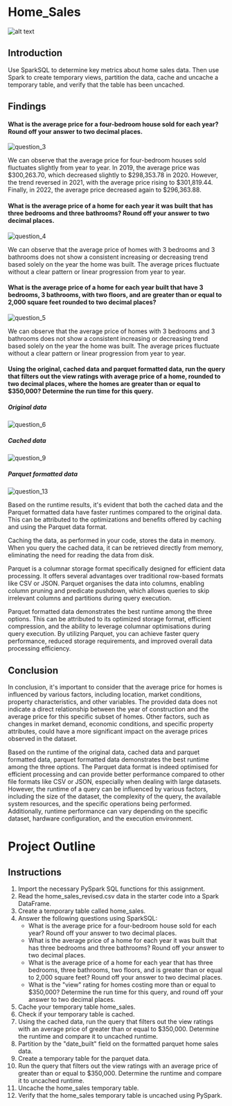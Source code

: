 # Home_Sales

![alt text](Images/Home_Sale_1.jpeg)

## Introduction
Use SparkSQL to determine key metrics about home sales data. Then use Spark to create temporary views, partition the data, cache and uncache a temporary table, and verify that the table has been uncached.

## Findings

#### What is the average price for a four-bedroom house sold for each year? Round off your answer to two decimal places.

![question_3](Images/question_3.JPG)

We can observe that the average price for four-bedroom houses sold fluctuates slightly from year to year. In 2019, the average price was $300,263.70, which decreased slightly to $298,353.78 in 2020. However, the trend reversed in 2021, with the average price rising to $301,819.44. Finally, in 2022, the average price decreased again to $296,363.88.


#### What is the average price of a home for each year it was built that has three bedrooms and three bathrooms? Round off your answer to two decimal places.

![question_4](Images/question_4.JPG)

We can observe that the average price of homes with 3 bedrooms and 3 bathrooms does not show a consistent increasing or decreasing trend based solely on the year the home was built. The average prices fluctuate without a clear pattern or linear progression from year to year.

#### What is the average price of a home for each year built that have 3 bedrooms, 3 bathrooms, with two floors, and are greater than or equal to 2,000 square feet rounded to two decimal places?

![question_5](Images/question_5.JPG)

We can observe that the average price of homes with 3 bedrooms and 3 bathrooms does not show a consistent increasing or decreasing trend based solely on the year the home was built. The average prices fluctuate without a clear pattern or linear progression from year to year.

#### Using the original, cached data and parquet formatted data, run the query that filters out the view ratings with average price of a home, rounded to two decimal places, where the homes are greater than or equal to $350,000? Determine the run time for this query.

##### Original data
![question_6](Images/question_6.JPG)  
#####  Cached data
![question_9](Images/question_9.JPG) 
##### Parquet formatted data
![question_13](Images/question_13.JPG)

Based on the runtime results, it's evident that both the cached data and the Parquet formatted data have faster runtimes compared to the original data. This can be attributed to the optimizations and benefits offered by caching and using the Parquet data format.

Caching the data, as performed in your code, stores the data in memory. When you query the cached data, it can be retrieved directly from memory, eliminating the need for reading the data from disk.

Parquet is a columnar storage format specifically designed for efficient data processing. It offers several advantages over traditional row-based formats like CSV or JSON. Parquet organises the data into columns, enabling column pruning and predicate pushdown, which allows queries to skip irrelevant columns and partitions during query execution.

Parquet formatted data demonstrates the best runtime among the three options. This can be attributed to its optimized storage format, efficient compression, and the ability to leverage columnar optimisations during query execution. By utilizing Parquet, you can achieve faster query performance, reduced storage requirements, and improved overall data processing efficiency.

## Conclusion

In conclusion, it's important to consider that the average price for homes is influenced by various factors, including location, market conditions, property characteristics, and other variables. The provided data does not indicate a direct relationship between the year of construction and the average price for this specific subset of homes. Other factors, such as changes in market demand, economic conditions, and specific property attributes, could have a more significant impact on the average prices observed in the dataset.

Based on the runtime of the original data, cached data and parquet formatted data, parquet formatted data demonstrates the best runtime among the three options. The Parquet data format is indeed optimised for efficient processing and can provide better performance compared to other file formats like CSV or JSON, especially when dealing with large datasets. However, the runtime of a query can be influenced by various factors, including the size of the dataset, the complexity of the query, the available system resources, and the specific operations being performed. Additionally, runtime performance can vary depending on the specific dataset, hardware configuration, and the execution environment.

# Project Outline

## Instructions

1. Import the necessary PySpark SQL functions for this assignment.
2. Read the home_sales_revised.csv data in the starter code into a Spark DataFrame.
3. Create a temporary table called home_sales.
4. Answer the following questions using SparkSQL:
    * What is the average price for a four-bedroom house sold for each year? Round off your answer to two decimal places.
    * What is the average price of a home for each year it was built that has three bedrooms and three bathrooms? Round off your answer to two decimal places.
    * What is the average price of a home for each year that has three bedrooms, three bathrooms, two floors, and is greater than or equal to 2,000 square feet? Round off your answer to two decimal places.
    * What is the "view" rating for homes costing more than or equal to $350,000? Determine the run time for this query, and round off your answer to two decimal places.
5. Cache your temporary table home_sales.
6. Check if your temporary table is cached.
7. Using the cached data, run the query that filters out the view ratings with an average price of greater than or equal to $350,000. Determine the runtime and compare it to uncached runtime.
8. Partition by the "date_built" field on the formatted parquet home sales data.
9. Create a temporary table for the parquet data.
10. Run the query that filters out the view ratings with an average price of greater than or equal to $350,000. Determine the runtime and compare it to uncached runtime.
11. Uncache the home_sales temporary table.
12. Verify that the home_sales temporary table is uncached using PySpark.



